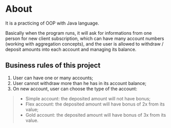 # About

It is a practicing of OOP with Java language.

Basically when the program runs, it will ask for informations from one person for new client subscription, which can have many account numbers (working with aggregation concepts), and the user is allowed to withdraw / deposit amounts into each account and managing its balance.

## Business rules of this project

1. User can have one or many accounts;
2. User cannot withdraw more than he has in its account balance;
3. On new account, user can choose the type of the account:
>* Simple account: the deposited amount will not have bonus;
>* Flex account: the deposited amount will have bonus of 2x from its value;
>* Gold account: the deposited amount will have bonus of 3x from its value.


